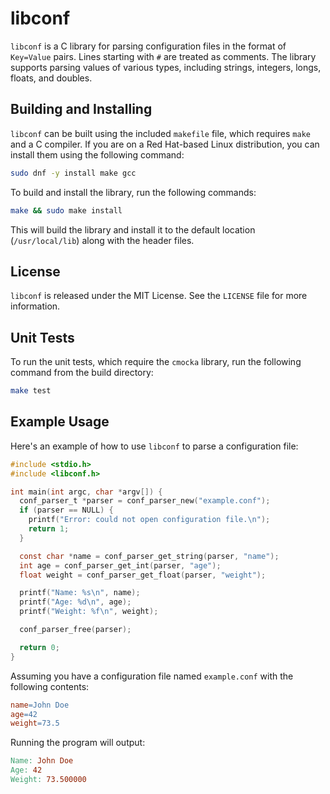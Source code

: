 # libconf

`libconf` is a C library for parsing configuration files in the format of `Key=Value` pairs. Lines starting with `#` are treated as comments. The library supports parsing values of various types, including strings, integers, longs, floats, and doubles.

## Building and Installing

`libconf` can be built using the included `makefile` file, which requires `make` and a C compiler. If you are on a Red Hat-based Linux distribution, you can install them using the following command:

```bash
sudo dnf -y install make gcc
```

To build and install the library, run the following commands:

```bash
make && sudo make install 
```

This will build the library and install it to the default location (`/usr/local/lib`) along with the header files.

## License

`libconf` is released under the MIT License. See the `LICENSE` file for more information.

## Unit Tests

To run the unit tests, which require the `cmocka` library, run the following command from the build directory:

```bash
make test
```

## Example Usage
Here's an example of how to use `libconf` to parse a configuration file:

```c
#include <stdio.h>
#include <libconf.h>

int main(int argc, char *argv[]) {
  conf_parser_t *parser = conf_parser_new("example.conf");
  if (parser == NULL) {
    printf("Error: could not open configuration file.\n");
    return 1;
  }

  const char *name = conf_parser_get_string(parser, "name");
  int age = conf_parser_get_int(parser, "age");
  float weight = conf_parser_get_float(parser, "weight");

  printf("Name: %s\n", name);
  printf("Age: %d\n", age);
  printf("Weight: %f\n", weight);

  conf_parser_free(parser);

  return 0;
}
```

Assuming you have a configuration file named `example.conf` with the following contents:

```makefile
name=John Doe
age=42
weight=73.5
```

Running the program will output:

```makefile
Name: John Doe
Age: 42
Weight: 73.500000
```